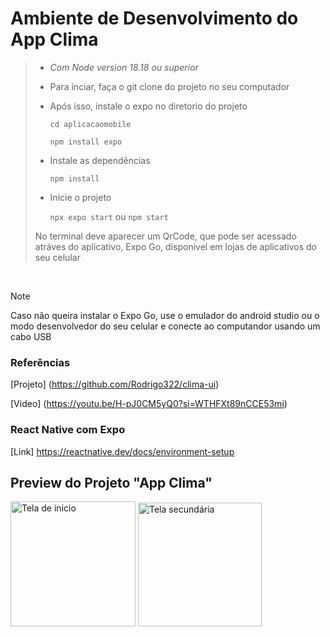 # Ambiente de Desenvolvimento do App Clima
> * _Com Node version 18.18 ou superior_
> * Para inciar, faça o git clone do projeto no seu computador
> * Após isso, instale o expo no diretorio do projeto
>
>   `cd aplicacaomobile`
>   
>   `npm install expo`
>  
> * Instale as dependências
>   
>   `npm install`
> * Inicie o projeto
> 
>   `npx expo start` ou  `npm start`
> 
> No terminal deve aparecer um QrCode, que pode ser acessado atráves do aplicativo, Expo Go, disponivel em lojas de aplicativos do seu celular
<br>

> [!NOTE]
> Caso não queira instalar o Expo Go, use o emulador do android studio ou o modo desenvolvedor do seu celular e conecte ao computandor usando um cabo USB

### Referências
[Projeto] (https://github.com/Rodrigo322/clima-ui)

[Video] (https://youtu.be/H-pJ0CM5yQ0?si=WTHFXt89nCCE53mi)

### React Native com Expo
[Link] https://reactnative.dev/docs/environment-setup


## Preview do Projeto "App Clima"

<img  alt="Tela de inicio" width="200px" src="https://github.com/mcarina/projeto-react-native/assets/102268481/604105c6-d2e3-40c9-bec0-49e6907352df">
<img  alt="Tela secundária" width="198px" src="https://github.com/mcarina/projeto-react-native/assets/102268481/0f6633e8-883b-4277-801d-ccfb4c11043c">






